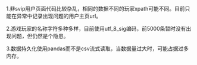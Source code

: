 1.非svip用户页面代码比较杂乱，相同的数据不同的玩家xpath可能不同。目前只能在异常中记录出现问题的用户主页url。

2.游戏玩家的名称字符多种多样，目前使用utf_8_sig编码，前5000条暂时没有出现问题，但仍然是个隐患。

3.数据持久化使用pandas而不是csv流式读取，当数据量过大时，可能占据过多内存。
